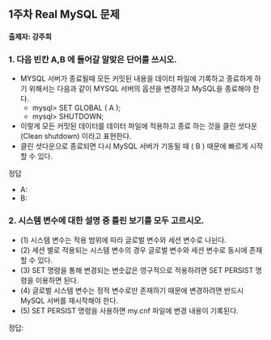 ## 1주차 Real MySQL 문제
#### 출제자: 강주희

### 1. 다음 빈칸 A,B 에 들어갈 알맞은 단어를 쓰시오.
- MYSQL 서버가 종료될때 모든 커밋된 내용을 데이터 파일에 기록하고 종료하게 하기 위해서는 다음과 같이 MYSQL 서버의 옵션을 변경하고 MySQL을 종료해야 한다. 
  - mysql> SET GLOBAL (    A    );
  - mysql> SHUTDOWN;
- 이렇게 모든 커밋된 데이터를 데이터 파일에 적용하고 종료 하는 것을 클린 셧다운(Clean shutdown) 이라고 표현한다. 
- 클린 셧다운으로 종료되면 다시 MySQL 서버가 기동될 때 (    B    ) 때문에 빠르게 시작할 수 있다.

정답
- A:
- B:


### 2. 시스템 변수에 대한 설명 중 틀린 보기를 모두 고르시오.
- (1) 시스템 변수는 적용 범위에 따라 글로벌 변수와 세션 변수로 나뉜다.
- (2) 세션 별로 적용되는 시스템 변수의 경우 글로벌 변수와 세션 변수로 동시에 존재할 수 있다.
- (3) SET 명령을 통해 변경되는 변숫값은 영구적으로 적용하려면 SET PERSIST 명령을 이용하면 된다.
- (4) 글로벌 시스템 변수는 정적 변수로만 존재하기 때문에 변경하려면 반드시 MySQL 서버를 재시작해야 한다.
- (5) SET PERSIST 명령을 사용하면 my.cnf 파일에 변경 내용이 기록된다.

정답: 
